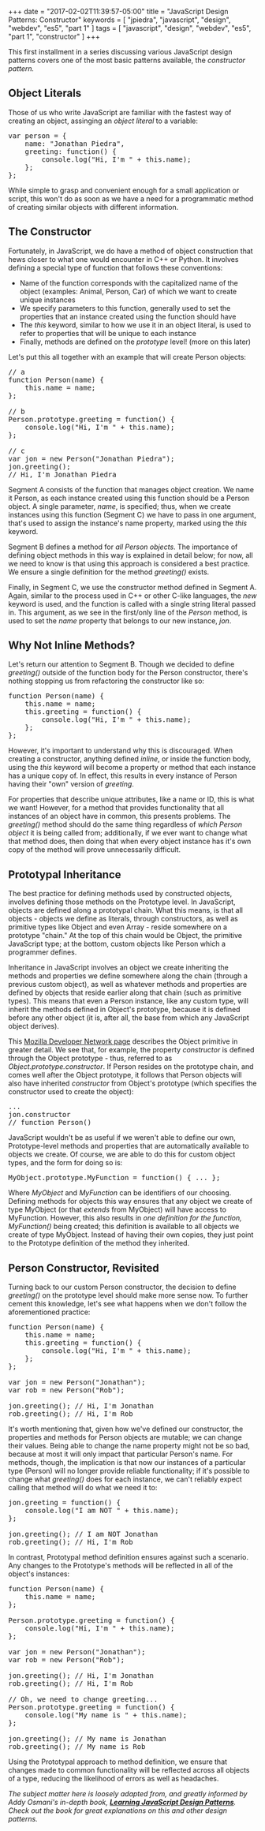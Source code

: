 +++
date = "2017-02-02T11:39:57-05:00"
title = "JavaScript Design Patterns: Constructor"
keywords = [ "jpiedra", "javascript", "design", "webdev", "es5", "part 1" ]
tags = [ "javascript", "design", "webdev", "es5", "part 1", "constructor" ]
+++

This first installment in a series discussing various JavaScript design patterns covers one of the most basic patterns available, the <i>constructor pattern.</i>

<!--more-->

<h2>Object Literals</h2>

Those of us who write JavaScript are familiar with the fastest way of creating an object, assinging an <i>object literal</i> to a variable:

<pre>
var person = {
	name: "Jonathan Piedra",
	greeting: function() {
		console.log("Hi, I'm " + this.name);
	};
};
</pre>

While simple to grasp and convenient enough for a small application or script, this won't do as soon as we have a need for a programmatic method of creating similar objects with different information.

<h2>The Constructor</h2>

Fortunately, in JavaScript, we do have a method of object construction that hews closer to what one would encounter in C++ or Python. It involves defining a special type of function that follows these conventions:

<ul>
	<li>Name of the function corresponds with the capitalized name of the object (examples: Animal, Person, Car) of which we want to create unique instances</li>
	<li>We specify parameters to this function, generally used to set the properties that an instance created using the function should have</li>
	<li>The <i>this</i> keyword, similar to how we use it in an object literal, is used to refer to properties that will be unique to each instance</li>
	<li>Finally, methods are defined on the <i>prototype</i> level! (more on this later)</li>
</ul>

Let's put this all together with an example that will create Person objects:

<pre>
// a
function Person(name) {
	this.name = name;	
};

// b
Person.prototype.greeting = function() {
	console.log("Hi, I'm " + this.name);	
};

// c
var jon = new Person("Jonathan Piedra");
jon.greeting();
// Hi, I'm Jonathan Piedra
</pre>

Segment A consists of the function that manages object creation. We name it Person, as each instance created using this function should be a Person object. A single parameter, <i>name</i>, is specified; thus, when we create instances using this function (Segment C) we have to pass in one argument, that's used to assign the instance's name property, marked using the <i>this</i> keyword.

Segment B defines a method for <i>all Person objects</i>. The importance of defining object methods in this way is explained in detail below; for now, all we need to know is that using this approach is considered a best practice. We ensure a single definition for the method <i>greeting()</i> exists.

Finally, in Segment C, we use the constructor method defined in Segment A. Again, similar to the process used in C++ or other C-like languages, the <i>new</i> keyword is used, and the function is called with a single string literal passed in. This argument, as we see in the first/only line of the <i>Person</i> method, is used to set the <i>name</i> property that belongs to our new instance, <i>jon</i>.

<h2>Why Not Inline Methods?</h2>

Let's return our attention to Segment B. Though we decided to define <i>greeting()</i> outside of the function body for the Person constructor, there's nothing stopping us from refactoring the constructor like so: 

<pre>
function Person(name) {
	this.name = name;
	this.greeting = function() {
		console.log("Hi, I'm " + this.name);
	};
};
</pre>

However, it's important to understand why this is discouraged. When creating a constructor, anything defined <i>inline</i>, or inside the function body, using the <i>this</i> keyword will become a property or method that each instance has a unique copy of. In effect, this results in every instance of Person having their "own" version of <i>greeting</i>. 

For properties that describe unique attributes, like a name or ID, this is what we want! However, for a method that provides functionality that all instances of an object have in common, this presents problems. The <i>greeting()</i> method should do the same thing regardless of <i>which Person object</i> it is being called from; additionally, if we ever want to change what that method does, then doing that when every object instance has it's own copy of the method will prove unnecessarily difficult.

<h2>Prototypal Inheritance</h2>

The best practice for defining methods used by constructed objects, involves defining those methods on the Prototype level. In JavaScript, objects are defined along a prototypal chain. What this means, is that all objects - objects we define as literals, through constructors, as well as primitive types like Object and even Array - reside somewhere on a prototype "chain." At the top of this chain would be Object, the primitive JavaScript type; at the bottom, custom objects like Person which a programmer defines.

Inheritance in JavaScript involves an object we create inheriting the methods and properties we define somewhere along the chain (through a previous custom object), as well as whatever methods and properties are defined by objects that reside earlier along that chain (such as primitive types). This means that even a Person instance, like any custom type, will inherit the methods defined in Object's prototype, because it is defined before any other object (it is, after all, the base from which any JavaScript object derives). 

This <a href="https://developer.mozilla.org/en-US/docs/Web/JavaScript/Reference/Global_Objects/Object">Mozilla Developer Network page</a> describes the Object primitive in greater detail. We see that, for example, the property <i>constructor</i> is defined through the Object prototype - thus, referred to as <i>Object.prototype.constructor</i>. If Person resides on the prototype chain, and comes well after the Object prototype, it follows that Person objects will also have inherited <i>constructor</i> from Object's prototype (which specifies the constructor used to create the object):

<pre>
...
jon.constructor
// function Person()
</pre>

JavaScript wouldn't be as useful if we weren't able to define our own, Prototype-level methods and properties that are automatically available to objects we create. Of course, we are able to do this for custom object types, and the form for doing so is:

<pre>
MyObject.prototype.MyFunction = function() { ... };
</pre>

Where <i>MyObject</i> and <i>MyFunction</i> can be identifiers of our choosing. Defining methods for objects this way ensures that any object we create of type MyObject (or that <i>extends</i> from MyObject) will have access to MyFunction. However, this also results in <i>one definition for the function, MyFunction()</i> being created; this definition is available to all objects we create of type MyObject. Instead of having their own copies, they just point to the Prototype definition of the method they inherited.

<h2>Person Constructor, Revisited</h2>

Turning back to our custom Person constructor, the decision to define <i>greeting()</i> on the prototype level should make more sense now. To further cement this knowledge, let's see what happens when we don't follow the aforementioned practice:

<pre>
function Person(name) {
	this.name = name;
	this.greeting = function() {
		console.log("Hi, I'm " + this.name);
	};
};

var jon = new Person("Jonathan");
var rob = new Person("Rob");

jon.greeting(); // Hi, I'm Jonathan
rob.greeting(); // Hi, I'm Rob
</pre>

It's worth mentioning that, given how we've defined our constructor, the properties and methods for Person objects are mutable; we can change their values. Being able to change the name property might not be so bad, because at most it will only impact that particular Person's name. For methods, though, the implication is that now our instances of a particular type (Person) will no longer provide reliable functionality; if it's possible to change what <i>greeting()</i> does for each instance, we can't reliably expect calling that method will do what we need it to:

<pre>
jon.greeting = function() {
	console.log("I am NOT " + this.name);
};

jon.greeting(); // I am NOT Jonathan
rob.greeting(); // Hi, I'm Rob
</pre>

In contrast, Prototypal method definition ensures against such a scenario. Any changes to the Prototype's methods will be reflected in all of the object's instances:

<pre>
function Person(name) {
	this.name = name;	
};

Person.prototype.greeting = function() {
	console.log("Hi, I'm " + this.name);	
};

var jon = new Person("Jonathan");
var rob = new Person("Rob");

jon.greeting(); // Hi, I'm Jonathan
rob.greeting(); // Hi, I'm Rob

// Oh, we need to change greeting...
Person.prototype.greeting = function() {
	console.log("My name is " + this.name);
};

jon.greeting(); // My name is Jonathan
rob.greeting(); // My name is Rob
</pre>

Using the Prototypal approach to method definition, we ensure that changes made to common functionality will be reflected across all objects of a type, reducing the likelihood of errors as well as headaches.

<i>The subject matter here is loosely adapted from, and greatly informed by Addy Osmani's in-depth book, <a href="https://addyosmani.com/resources/essentialjsdesignpatterns/book/"><b>Learning JavaScript Design Patterns</b></a>. Check out the book for great explanations on this and other design patterns.</i>
